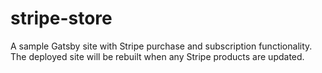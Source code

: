 # stripe-store

A sample Gatsby site with Stripe purchase and subscription functionality. The deployed site will be rebuilt when any Stripe products are updated.

